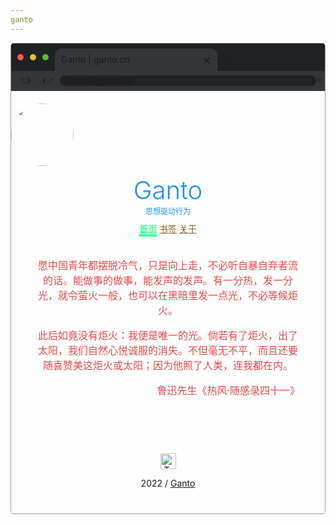 ```yaml
---
ganto
---
```

<div style="border: 1px solid #9c9c9c; border-radius: 5px; overflow: hidden;">
  <div style="background-color: #202124; display: flex; align-items: center; padding-left: 10px; padding-top: 8px;">
    <i style="width: 10px; height: 10px; border-radius: 50%; background-color: #ff5b51; margin-bottom: 8px;"></i>
    <i style="width: 10px; height: 10px; border-radius: 50%; background-color: #e7c027; margin: 0px 10px; margin-bottom: 8px;"></i>
    <i style="width: 10px; height: 10px; border-radius: 50%; background-color: #51c22c; margin-right: 10px; margin-bottom: 8px;"></i>
    <div style="width: 240px; background-color: #35363a; padding: 6px 10px; display: flex; align-items: center; justify-content: space-between; border-radius: 10px 10px 0px 0px;">
      <span>Ganto | ganto.cn</span>
      <span style="font-size: 20px;">×</span>
    </div>
    <i style="font-style: normal; font-size: 14px; margin-left: 10px; margin-top: 2px;">＋</i>
  </div>
  <div style="background-color: #35363a; display: flex; align-items: center; padding: 4px;">
    <i style="font-style: normal; margin: 0 10px;">👈</i>
    <i style="font-style: normal; margin: 0 10px;">👉</i>
   	<span style="display: inline-block; width: 100%; background-color: #202124; padding: 0px 10px; border-radius: 20px;">https://ganto.cn</span>
    <i style="font-style: normal;">⭐</i>
  </div>
  <p style="margin-top: 20px;">
    <img style="width: 100px; height: 100px; border-radius: 50%;" src="https://heri.ganto.cn/images/avatar.jpeg" />
  </p>
  <div style="text-align: center; color: #1e90ff;">
  	<h1 style="font-size: 40px; font-weight: 300; padding: 0px; margin: 0px;">Ganto</h1>
  	<h3 style="font-size: 12px; font-weight: 300; padding: 0px; margin: 0px;">思想驱动行为</h3>
  </div>
  <div style="text-align: center; margin-top: 10px;">
    <span><a href="//ganto.cn" style="color: #37ff97; font-weight: 900; border-bottom: 4px solid #37ff97;">首页</a></span>
    <span><a href="//ganto.cn/#/bookmarks" style="color: #835e1d;">书签</a></span>
    <span><a href="//ganto.cn/#/about" style="color: #835e1d;">关于</a></span>
  </div>
  <div style="text-align: center; font-size: 16px; color: #e64a4a; padding: 20px 40px; min-height: 200px;">
    <p>
      愿中国青年都摆脱冷气，只是向上走，不必听自暴自弃者流的话。能做事的做事，能发声的发声。有一分热，发一分光，就令萤火一般，也可以在黑暗里发一点光，不必等候炬火。
    </p>
		<p>
      此后如竟没有炬火：我便是唯一的光。倘若有了炬火，出了太阳，我们自然心悦诚服的消失。不但毫无不平，而且还要随喜赞美这炬火或太阳；因为他照了人类，连我都在内。
    </p>
		<p style="text-align: right;">
      鲁迅先生《热风·随感录四十一》
    </p>
  </div>
  <div style="text-align: center; padding: 40px 0;">
    <p style="text-align: center;">
      <a href="https://travellings.link/">
        <img style="height: 25px;" src="https://camo.githubusercontent.com/e085f6210eff28ada41a2274003082167c32defe04337f59db02ee06fe484099/68747470733a2f2f74726176656c6c696e67732e6c696e6b2f6173736574732f6c6f676f2e676966" title="Travelling" />
      </a>
    </p>
    2022 / <a href="//ganto.cn">Ganto</a>
  </div>
</div>
